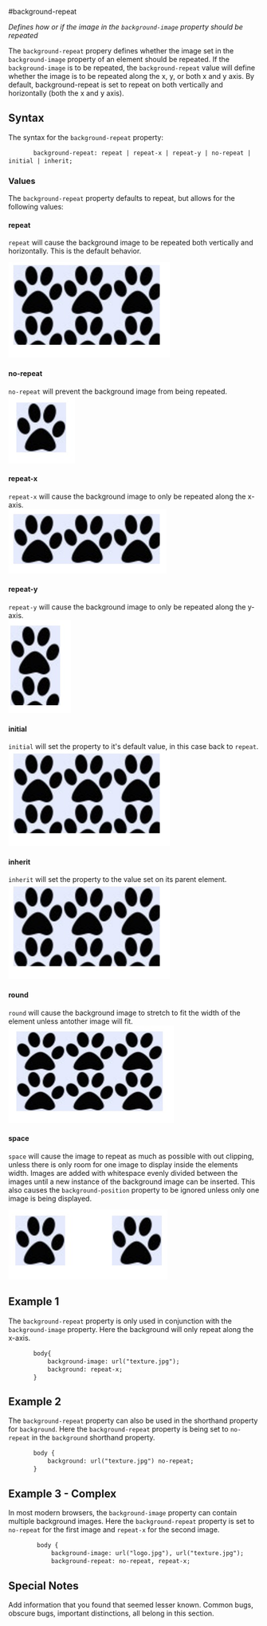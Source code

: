 #background-repeat

*Defines how or if the image in the `background-image` property should be repeated*

The `background-repeat` propery defines whether the image set in the `background-image` property of an element should be repeated. If the `background-image` is to be repeated, the `background-repeat` value will define whether the image is to be repeated along the x, y, or both x and y axis. By default, background-repeat is set to repeat on both vertically and horizontally (both the x and y axis).

## Syntax

The syntax for the `background-repeat` property:

```
       background-repeat: repeat | repeat-x | repeat-y | no-repeat | initial | inherit;
```

### Values

The `background-repeat` property defaults to repeat, but allows for the following values:

#### repeat

`repeat` will cause the background image to be repeated both vertically and horizontally. This is the default behavior.  

![repeat](images/repeat.jpg)

#### no-repeat

`no-repeat` will prevent the background image from being repeated.  
![repeat](images/no-repeat.jpg)

#### repeat-x

`repeat-x` will cause the background image to only be repeated along the x-axis.  
![repeat](images/repeat-x.jpg)

#### repeat-y

`repeat-y` will cause the background image to only be repeated along the y-axis.  
![repeat](images/repeat-y.jpg)

#### initial

`initial` will set the property to it's default value, in this case back to `repeat`.  
![repeat](images/initial.jpg)

#### inherit

`inherit` will set the property to the value set on its parent element.  
![repeat](images/inherit.jpg)

#### round

`round` will cause the background image to stretch to fit the width of the element unless antother image will fit.  
![repeat](images/round.jpg)

#### space

`space` will cause the image to repeat as much as possible with out clipping, unless there is only room for one image to display inside the elements width. Images are added with whitespace evenly divided between the images until a new instance of the background image can be inserted. This also causes the `background-position` property to be ignored unless only one image is being displayed.  

![repeat](images/space.jpg)



## Example 1

The `background-repeat` property is only used in conjunction with the `background-image` property. Here the background will only repeat along the x-axis.

```
       body{
           background-image: url("texture.jpg");
           background: repeat-x;
       }
```

## Example 2

The `background-repeat` property can also be used in the shorthand property for `background`. Here the `background-repeat` property is being set to `no-repeat` in the `background` shorthand property.

```
       body {
           background: url("texture.jpg") no-repeat;
       }
```

## Example 3 - Complex

In most modern browsers, the `background-image` property can contain multiple background images. Here the `background-repeat` property is set to `no-repeat` for the first image and `repeat-x` for the second image.

```
        body {
            background-image: url("logo.jpg"), url("texture.jpg");
            background-repeat: no-repeat, repeat-x;
```

## Special Notes

Add information that you found that seemed lesser known. Common bugs, obscure bugs, important distinctions, all belong in this section.

